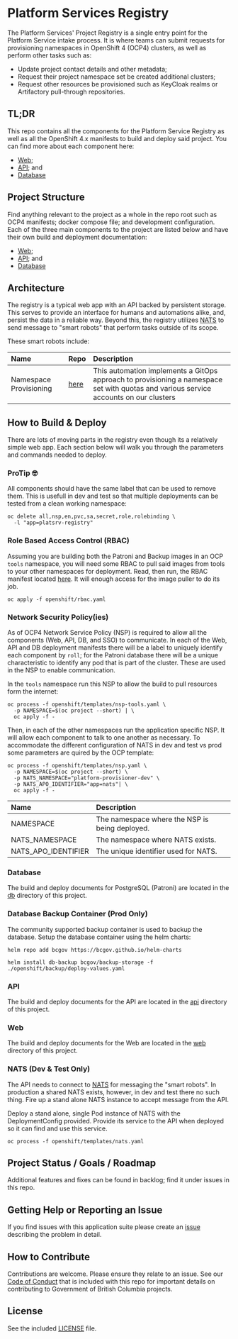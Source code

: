 # Platform Services Registry

The Platform Services' Project Registry is a single entry point for the Platform Service intake process. It is where teams can submit requests for provisioning namespaces in OpenShift 4 (OCP4) clusters, as well as perform other tasks such as:
* Update project contact details and other metadata;
* Request their project namespace set be created additional clusters;
* Request other resources be provisioned such as KeyCloak realms or Artifactory pull-through repositories.

## TL;DR

This repo contains all the components for the Platform Service Registry as well as all the OpenShift 4.x manifests to build and deploy said project. You can find more about each component here:
* [Web](./web/README.md);
* [API](./api/README.md); and
* [Database](./db/README.md)

## Project Structure

Find anything relevant to the project as a whole in the repo root such as OCP4 manifests; docker compose file; and development configuration. Each of the three main components to the project are listed below and have their own build and deployment documentation:

* [Web](./web/README.md);
* [API](./api/README.md); and
* [Database](./db/README.md)

## Architecture

The registry is a typical web app with an API backed by persistent storage. This serves to provide an interface for humans and automations alike, and, persist the data in a reliable way. Beyond this, the registry utilizes [NATS](https://nats.io/) to send message to "smart robots" that perform tasks outside of its scope.

These smart robots include:

| Name                   | Repo | Description | 
| :--------------------- | :--- | :-----------|
| Namespace Provisioning | [here](https://github.com/bcgov-c/devops-fulfillment-pipeline) |This automation implements a GitOps approach to provisioning a namespace set with quotas and various service accounts on our clusters | 

## How to Build & Deploy

There are lots of moving parts in the registry even though its a relatively simple web app. Each section below will walk you through the parameters and commands needed to deploy.

### ProTip 🤓

All components should have the same label that can be used to remove them. This is usefull in dev and test so that multiple deployments can be tested from a clean working namespace:

```console
oc delete all,nsp,en,pvc,sa,secret,role,rolebinding \
  -l "app=platsrv-registry"
```

### Role Based Access Control (RBAC)

Assuming you are building both the Patroni and Backup images in an OCP `tools` namespace, you will need some RBAC to pull said images from tools to your other namespaces for deployment. Read, then run, the RBAC manifest located [here](./openshift/rbac.yaml). It will enough access for the image puller to do its job.

```console
oc apply -f openshift/rbac.yaml
```

### Network Security Policy(ies)

As of OCP4 Network Service Policy (NSP) is required to allow all the components (Web, API, DB, and SSO) to communicate. In each of the Web, API and DB deployment manifests there will be a label to uniquely identify each component by `roll`; for the Patroni database there will be a unique characteristic to identify any pod that is part of the cluster. These are used in the NSP to enable communication.

In the `tools` namespace run this NSP to allow the build to pull resources form the internet:

```console
oc process -f openshift/templates/nsp-tools.yaml \
  -p NAMESPACE=$(oc project --short) | \
  oc apply -f -
```

Then, in each of the other namespaces run the application specific NSP. It will allow each component to talk to one another as necessary. To accommodate the different configuration of NATS in dev and test vs prod some parameters are quired by the OCP template:

```console
oc process -f openshift/templates/nsp.yaml \
  -p NAMESPACE=$(oc project --short) \
  -p NATS_NAMESPACE="platform-provisioner-dev" \
  -p NATS_APO_IDENTIFIER="app=nats"| \
  oc apply -f -
```

| Name                   | Description | 
| :--------------------- | :-----------|
| NAMESPACE              | The namespace where the NSP is being deployed. |
| NATS_NAMESPACE         | The namespace where NATS exists. |
| NATS_APO_IDENTIFIER    | The unique identifier used for NATS. |

### Database

The build and deploy documents for PostgreSQL (Patroni) are located in the [db](./db) directory of this project.

### Database Backup Container (Prod Only)

The community supported backup container is used to backup the database. Setup the database container using the helm charts:

```console
helm repo add bcgov https://bcgov.github.io/helm-charts

helm install db-backup bcgov/backup-storage -f ./openshift/backup/deploy-values.yaml
```

### API

The build and deploy documents for the API are located in the [api](./api) directory of this project.

### Web

The build and deploy documents for the Web are located in the [web](./web) directory of this project.

### NATS (Dev & Test Only)

The API needs to connect to [NATS](https://nats.io) for messaging the "smart robots". In production a shared NATS exists, however, in dev and test there no such thing. Fire up a stand alone NATS instance to accept message from the API.

Deploy a stand alone, single Pod instance of NATS with the DeploymentConfig provided. Provide its service to the API when deployed so it can find and use this service.

```console
oc process -f openshift/templates/nats.yaml
```

## Project Status / Goals / Roadmap

Additional features and fixes can be found in backlog; find it under issues in this repo.

## Getting Help or Reporting an Issue

If you find issues with this application suite please create an [issue](https://github.com/bcgov/secure-image-app/issues) describing the problem in detail.

## How to Contribute

Contributions are welcome. Please ensure they relate to an issue. See our 
[Code of Conduct](./CODE-OF-CONDUCT.md) that is included with this repo for important details on contributing to Government of British Columbia projects. 

## License

See the included [LICENSE](./LICENSE) file.
